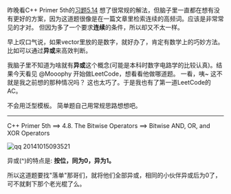 昨晚看C++ Primer 5th的[习题5.14](https://github.com/pezy/Cpp-Primer/blob/master/ch05/ex5_14.cpp)
想了很常规的解法，但脑子里一直都在想有没有更好的方案，因为这道题很像是在一篇文章里检索连续的高频词。应该是非常常见的才对。
但因为多了一个要求**连续**的条件，所以却又不太一样。

早上叹口气说，如果vector里放的是数字，就好办了，肯定有数学上的巧妙方法。比如可以通过**异或**来高效判断。

我脑子里不知道为啥就有**异或**这个概念(可能是本科时数字电路学的比较认真)。结果今天看见 @Mooophy 开始做LeetCode，想看看他做哪道题。
一看，咦~ 这不就是我之前想的那种情况吗？ 这也太巧了。于是我也有了第一道LeetCode的 AC。

不会用泛型模板。 简单题自己用常规思路想想吧。

-----

C++ Primer 5th ==> 4.8. The Bitwise Operators ==> Bitwise AND, OR, and XOR Operators

![qq 20141015093521](https://cloud.githubusercontent.com/assets/1147451/4639382/042223b6-540c-11e4-9fdc-8098179e6770.png)

异或(^)的特点是: **按位，同为0，异为1。**

所以这道题要找"落单"那哥们，就将他们全部异或，相同的小伙伴异或后为0了，可不就剩下那个老光棍了么。

